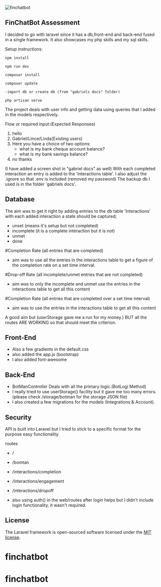![finchatbot]('/public/finchat.png')

## FinChatBot Assessment

I decided to go with laravel since it has a db,front-end and back-end fused in
a single framework. It also showcases my php skills and my sql skills.

Setup instructions:

```
npm install

npm run dev

composer install

composer update

-import db or create db (from "gabriels docs" folder)

php artisan serve

```

The project deals with user info and getting data using queries that I added
in the models respectively.

Flow or required input:(Expected Responses)
1. hello
2. Gabriel/Lince/Linda(Existing users)
3. Here you have a choice of two options:
   - what is my bank cheque account balance?
   - what is my bank savings balance?
4. no thanks

(I have added a screen shot in "gabriel docs" as well)
With each completed interaction an entry is added to the 'interactions table'.
I also adjust the .ignore so that .env is included (removed my password)
The backup db I used is in the folder 'gabriels docs'.

## Database
The aim was to get it right by adding entries to the db table 'Interactions'
with each added interaction a state should be captured;
- unset (means it's setup but not completed)
- incomplete (it is a complete interaction but it is not)
- unmet
- done

#Completion Rate (all entries that are completed)
- aim was to use all the entries in the interactions table to get a figure of
  the completion rate on a set time interval.

#Drop-off Rate (all incomplete/unmet entries that are not completed)
 - aim was to only the incomplete and unmet use the entries in the interactions
   table to get all this content

#Completion Rate (all entries that are completed over a set time interval)
- aim was to use the entries in the interactions table to get all this content

A good aim but (userStorage gave me a run for my money.) BUT all the routes
ARE WORKING so that should meet the criterion.

## Front-End
- Also a few gradients in the default.css
- also added the app.js (bootstrap)
- I also added font-awesome


## Back-End
- BotManController Deals with all the primary logic.(BotLogi Method)
- I really tried to use userStorage() facility but it gave me too many errors.
(please check /storage/botman for the storage JSON file)
- I also created a few migrations for the models (Integrations & Account).

## Security
API is built into Laravel but I tried to stick to a specific format for the purpose
easy functionality.

routes
- /
- /bomtan
- /interactions/completion
- /interactions/engagement
- /interactions/dropoff

- also using auth() in the web/routes after login helps but I didn't include login
  functionality, it wasn't required.

## License

The Laravel framework is open-sourced software licensed under the
[MIT license](https://opensource.org/licenses/MIT).
# finchatbot
# finchatbot
